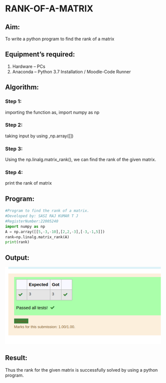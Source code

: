 # RANK-OF-A-MATRIX
## Aim:
To write a python program to find the rank of a matrix
## Equipment’s required:
1. 	Hardware – PCs
2. 	Anaconda – Python 3.7 Installation / Moodle-Code Runner
## Algorithm:
### Step 1: 

importing the function as, import numpy as np
### Step 2: 

taking input by using ,np.array([])
### Step 3: 

Using the np.linalg.matrix_rank(), we can find the rank of the given matrix.
### Step 4: 

print the rank of matrix 
## Program:
``` python
#Program to find the rank of a matrix.
#Developed by: SASI RAJ KUMAR T J
#RegisterNumber:22005240
import numpy as np
A = np.array([[5,-3,-10],[2,2,-3],[-3,-1,5]])
rank=np.linalg.matrix_rank(A)
print(rank)
```
## Output:
![OUTPUT](outside.png)
## Result:
Thus the rank for the given matrix is successfully solved by  using a python program.

